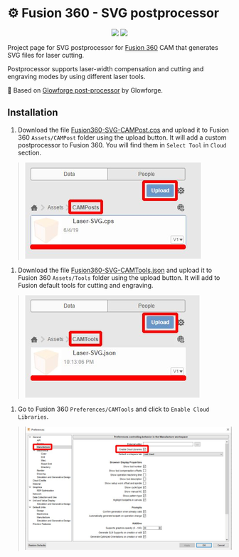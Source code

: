 # ⚙️ Fusion 360 - SVG postprocessor

<p align="center">
<a href="https://hits.seeyoufarm.com"><img src="https://hits.seeyoufarm.com/api/count/incr/badge.svg?url=https%3A%2F%2Fgithub.com%2FRoboticsBrno%2FFusion360-SVG-postprocessor&count_bg=%2379C83D&title_bg=%23555555&icon=&icon_color=%23E7E7E7&title=views&edge_flat=true"/></a>
<img src="https://img.shields.io/github/license/RoboticsBrno/Fusion360-SVG-postprocessor?style=flat-square">
</p>

Project page for SVG postprocessor for [Fusion 360](https://www.autodesk.cz/products/fusion-360/) CAM that generates SVG files for laser cutting.

Postprocessor supports laser-width compensation and cutting and engraving modes by using different laser tools.

🔗 Based on [Glowforge post-processor](https://github.com/garethky/glowforge-colorific-fusion360-post) by Glowforge.

## Installation

1. Download the file <a href="./Fusion360-SVG-CAMPost.cps" download>Fusion360-SVG-CAMPost.cps</a> and upload it to Fusion 360 `Assets/CAMPost` folder using the upload button.
It will add a custom postprocessor to Fusion 360. You will find them in `Select Tool` in `Cloud` section.
> ![Upload Postprocessor](./media/postprocessor.jpg)
1. Download the file <a href="./Fusion360-SVG-CAMTools.json" download>Fusion360-SVG-CAMTools.json</a> and upload it to Fusion 360 `Assets/Tools` folder using the upload button.
It will add to Fusion default tools for cutting and engraving.
> ![Upload Tools](./media/tools.jpg)
1. Go to Fusion 360 `Preferences/CAMTools` and click to `Enable Cloud Libraries`.
> ![Enable Cloud Libraries](./media/EnableCloudLibraries.jpg)